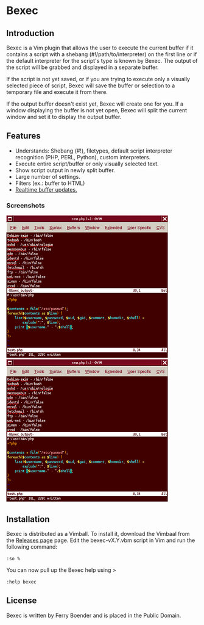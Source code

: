 Bexec
=====

Introduction
------------

Bexec is a Vim plugin that allows the user to execute the current buffer if it
contains a script with a shebang (#!/path/to/interpreter) on the first line or
if the default interpreter for the script's type is known by Bexec. The output
of the script will be grabbed and displayed in a separate buffer.

If the script is not yet saved, or if you are trying to execute only a visually
selected piece of script, Bexec will save the buffer or selection to a
temporary file and execute it from there.

If the output buffer doesn't exist yet, Bexec will create one for you. If a
window displaying the buffer is not yet open, Bexec will split the current
window and set it to display the output buffer.


Features
--------

*   Understands: Shebang (#!), filetypes, default script interpreter recognition (PHP, PERL, Python), custom interpreters.
*   Execute entire script/buffer or only visually selected text.
*   Show script output in newly split buffer.
*   Large number of settings.
*   Filters (ex.: buffer to HTML)
*   [Realtime buffer updates.](http://f.cl.ly/items/331H3h1m1V2e1s2t3R3a/bexec_live.gif)

### Screenshots

![](https://raw.githubusercontent.com/fboender/bexec/master/contrib/bexec_scrsht_1.png)
![](https://raw.githubusercontent.com/fboender/bexec/master/contrib/bexec_scrsht_1.png)


Installation
------------

Bexec is distributed as a Vimball. To install it, download the Vimbaal from the
[Releases page](https://github.com/fboender/bexec/releases) page.  Edit the
bexec-vX.Y.vbm script in Vim and run the following command:

    :so %

You can now pull up the Bexec help using >
        
    :help bexec


License
-------

Bexec is written by Ferry Boender and is placed in the Public Domain.

